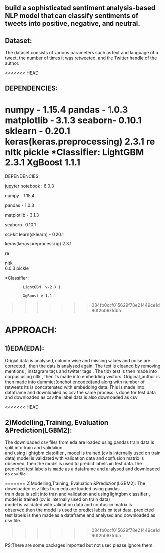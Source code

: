 ## build a sophisticated sentiment analysis-based NLP model that can classify sentiments of tweets into positive, negative, and neutral.

## Dataset:
The dataset consists of various parameters such as text and language of a tweet, the number of times it was retweeted, and the Twitter handle of the author.


<<<<<<< HEAD
## DEPENDENCIES:

numpy - 1.15.4
pandas - 1.0.3
matplotlib - 3.1.3
seaborn- 0.10.1
sklearn - 0.20.1
keras(keras.preprocessing) 2.3.1
re
nltk
pickle
*Classifier: LightGBM  2.3.1
	 XgBoost 1.1.1
=======
DEPENDENCIES:	

jupyter notebook : 6.0.3

numpy - 1.15.4   

pandas - 1.0.3   

matplotlib - 3.1.3  	

seaborn- 0.10.1  

sci-kit learn(sklearn) - 0.20.1    	

keras(keras.preprocessing) 2.3.1         

re            

nltk    	
6.0.3
pickle	

*Classifier :  
			
			LightGBM  v-2.3.1
			
			XgBoost v-1.1.1
>>>>>>> 084fb0ccf015629f78e21449ce1d90f2bb83fdba


# APPROACH:

## 1)EDA(EDA):
Origial data is analysed, column wise and missing values and noise are corrected , then the data is analysed again.
The text is cleaned by removing mentions , instagram tags and twitter tags .
The tidy test is then made into corpus using nltk , then its made into embedding vectors.
Original_author is then made into dummies(onehot encoded)and along with number of retweets its is concatenated with embedding data.
This is made into dataframe and downloaded as csv
the same process is done for test data and downloaded as csv
the label data is also downloaded as csv 

<<<<<<< HEAD

## 2)Modelling,Training, Evaluation &Prediction(LGBM2):
The downloaded csv files from eda are loaded using pandas
train data is split into train and validation  
and using lightgbm classifier , model is trained (cv is internally used on train data)
model is validated with validation data and confusion matrix is observed,
then the model is used to predict labels on test data.
the predicted test labels is made as a dataframe and analysed and downloaded as csv file

=======
2)Modelling,Training, Evaluation &Prediction(LGBM2):
The downloaded csv files from eda are loaded using pandas								
train data is split into train and validation  and using lightgbm classifier , model is trained (cv is internally used on train data)						
model is validated with validation data and confusion matrix is observed,then the model is used to predict labels on test data.
predicted test labels is  then made as a dataframe and analysed and downloaded as csv file.
>>>>>>> 084fb0ccf015629f78e21449ce1d90f2bb83fdba

PS:There are some packages imported but not used please ignore them.

